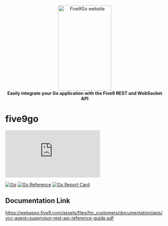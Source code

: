 <!-- markdownlint-configure-file { "MD004": { "style": "consistent" } } -->
<!-- markdownlint-disable MD033 -->

#

<p align="center">
  <picture>
    <source media="(prefers-color-scheme: dark)" srcset="https://equalsgibson.github.io/five9go/logo.png">
    <source media="(prefers-color-scheme: light)" srcset="https://equalsgibson.github.io/five9go/logo.png">
    <img src="https://equalsgibson.github.io/five9go/logo.png" width="168" height="270" alt="Five9Go website">
  </picture>
    <br>
    <strong>Easily integrate your Go application with the Five9 REST and WebSocket API</strong>
</p>

<!-- markdownlint-enable MD033 -->

# five9go

[![Dynamic JSON Badge](https://equalsgibson.github.io/five9go/coverage.html)](https://img.shields.io/badge/dynamic/json?url=https%3A%2F%2Fequalsgibson.github.io%2Ffive9-go%2Fcoverage.json&query=%24.total&label=Coverage)

[![Go](https://github.com/equalsgibson/five9-go/actions/workflows/go.yml/badge.svg?branch=main)](https://github.com/equalsgibson/five9-go/actions/workflows/go.yml)
[![Go Reference](https://pkg.go.dev/badge/github.com/equalsgibson/five9-go.svg)](https://pkg.go.dev/github.com/equalsgibson/five9-go)
[![Go Report Card](https://goreportcard.com/badge/github.com/equalsgibson/five9-go)](https://goreportcard.com/report/github.com/equalsgibson/five9-go)

## Documentation Link

https://webapps.five9.com/assets/files/for_customers/documentation/apis/vcc-agent+supervisor-rest-api-reference-guide.pdf

